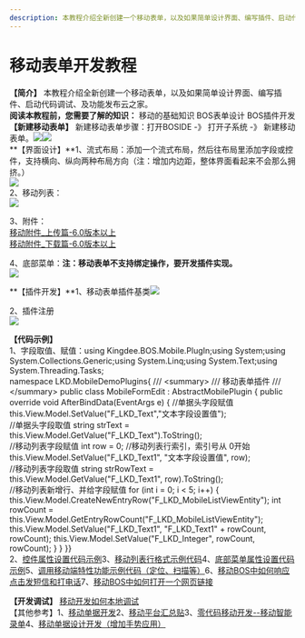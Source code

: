 ```yaml
---
description: 本教程介绍全新创建一个移动表单，以及如果简单设计界面、编写插件、启动代码调试、及功能发布云之家。
---
```


# 移动表单开发教程

**【简介】**  本教程介绍全新创建一个移动表单，以及如果简单设计界面、编写插件、启动代码调试、及功能发布云之家。  
**阅读本教程前，您需要了解的知识：**  移动的基础知识  BOS表单设计  BOS插件开发  
**【新建移动表单】**  新建移动表单步骤：打开BOSIDE -》 打开子系统 -》 新建移动表单。![](http://clubimg.kingdee.com/club/attachments/forum/201902/27/1551252053i68486ojboe5c5o4584xbkc0z0b7k56l.png)![](http://clubimg.kingdee.com/club/attachments/forum/201902/27/1551252138ijhjdt070c0t6phj3p6h87hd08kizc60.png)  
**【界面设计】**1、流式布局：添加一个流式布局，然后往布局里添加字段或控件，支持横向、纵向两种布局方向（注：增加内边距，整体界面看起来不会那么拥挤。）  
![](http://clubimg.kingdee.com/club/attachments/forum/201902/27/1551254060n07k8w0o56pxyjn8jyxoz19pxp0b85p0.png)  
2、移动列表：  
![](http://clubimg.kingdee.com/club/attachments/forum/201902/27/1551256512u44p9ws8e8swepmlm4wc113lpzpw93s3.png)  
  
3、附件：  
      [移动附件\_上传篇-6.0版本以上](http://club.kingdee.com/forum.php?mod=viewthread&tid=1147545)  
      [移动附件\_下载篇-6.0版本以上](http://club.kingdee.com/forum.php?mod=viewthread&tid=1147567)  
  
4、底部菜单：**注：移动表单不支持绑定操作，要开发插件实现。**  
![](http://clubimg.kingdee.com/club/attachments/forum/201902/27/1551257088dmt7n4mnun7e6a68xsa8w7zewwnz2m2n.png)  
  
  
**【插件开发】**1、移动表单插件基类![](http://clubimg.kingdee.com/club/attachments/forum/201902/27/1551258157b3s08gqn4nu3unttu40gu64rujtjjnd3.png)  
  
2、插件注册  
![](http://clubimg.kingdee.com/club/attachments/forum/201902/27/1551258380x355x06p3xzhppzio5pddw5dphy3dpyi.png)  
  
  
**【代码示例】**  
1、字段取值、赋值：using Kingdee.BOS.Mobile.PlugIn;using System;using System.Collections.Generic;using System.Linq;using System.Text;using System.Threading.Tasks;  
namespace LKD.MobileDemoPlugins{    /// &lt;summary&gt;    /// 移动表单插件    /// &lt;/summary&gt;    public class MobileFormEdit : AbstractMobilePlugin    {        public override void AfterBindData\(EventArgs e\)        {            //单据头字段赋值            this.View.Model.SetValue\("F\_LKD\_Text","文本字段设置值"\);  
            //单据头字段取值            string strText = this.View.Model.GetValue\("F\_LKD\_Text"\).ToString\(\);  
            //移动列表字段赋值            int row = 0; //移动列表行索引，索引号从 0开始            this.View.Model.SetValue\("F\_LKD\_Text1", "文本字段设置值", row\);  
            //移动列表字段取值            string strRowText = this.View.Model.GetValue\("F\_LKD\_Text1", row\).ToString\(\);  
            //移动列表新增行、并给字段赋值            for \(int i = 0; i &lt; 5; i++\)            {                this.View.Model.CreateNewEntryRow\("F\_LKD\_MobileListViewEntity"\);                int rowCount = this.View.Model.GetEntryRowCount\("F\_LKD\_MobileListViewEntity"\);                this.View.Model.SetValue\("F\_LKD\_Text1", "F\_LKD\_Text1" + rowCount, rowCount\);                this.View.Model.SetValue\("F\_LKD\_Integer", rowCount, rowCount\);            }        }    }}  
2、[控件属性设置代码示例](http://club.kingdee.com/forum.php?mod=viewthread&tid=1237879)3、[移动列表行格式示例代码](http://club.kingdee.com/forum.php?mod=viewthread&tid=1407890)4、[底部菜单属性设置代码示例](http://club.kingdee.com/forum.php?mod=viewthread&tid=1186906)5、[调用移动端特性功能示例代码（定位、扫描等）](http://club.kingdee.com/forum.php?mod=viewthread&tid=1097311)6、[移动BOS中如何响应点击发短信和打电话](http://club.kingdee.com/forum.php?mod=viewthread&tid=1323498)7、[移动BOS中如何打开一个网页链接](http://club.kingdee.com/forum.php?mod=viewthread&tid=1095930)  
  
**【开发调试】**  [移动开发如何本地调试](http://club.kingdee.com/forum.php?mod=viewthread&tid=1176706)  
【其他参考】1、[移动单据开发](http://club.kingdee.com/forum.php?mod=viewthread&tid=1270539&page=1#pid3548934)2、[移动平台汇总贴](http://club.kingdee.com/forum.php?mod=viewthread&tid=1062364)3、[零代码移动开发--移动智能录单](http://club.kingdee.com/forum.php?mod=viewthread&tid=1144830)4、[移动单据设计开发（增加手势应用）](http://club.kingdee.com/forum.php?mod=viewthread&tid=1288822)

